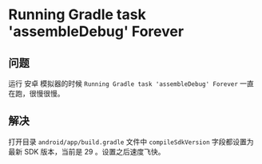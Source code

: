 # Running Gradle task 'assembleDebug' Forever

## 问题

运行 安卓 模拟器的时候 `Running Gradle task 'assembleDebug' Forever` 一直在跑，很慢很慢。

## 解决

打开目录 `android/app/build.gradle` 文件中 `compileSdkVersion` 字段都设置为最新 SDK 版本，当前是 29 。设置之后速度飞快。